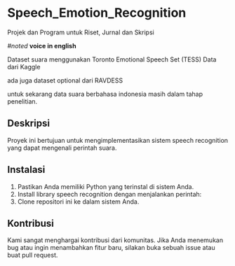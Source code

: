 # Speech_Emotion_Recognition
Projek dan Program untuk Riset, Jurnal dan Skripsi

_#noted_ **voice in english**

Dataset suara menggunakan Toronto Emotional Speech Set (TESS) Data dari Kaggle

ada juga dataset optional dari RAVDESS

untuk sekarang data suara berbahasa indonesia masih dalam tahap penelitian.

## Deskripsi

Proyek ini bertujuan untuk mengimplementasikan sistem speech recognition yang dapat mengenali perintah suara.

## Instalasi

1. Pastikan Anda memiliki Python yang terinstal di sistem Anda.
2. Install library speech recognition dengan menjalankan perintah:
3. Clone repositori ini ke dalam sistem Anda.

## Kontribusi

Kami sangat menghargai kontribusi dari komunitas. Jika Anda menemukan bug atau ingin menambahkan fitur baru, silakan buka sebuah issue atau buat pull request.
